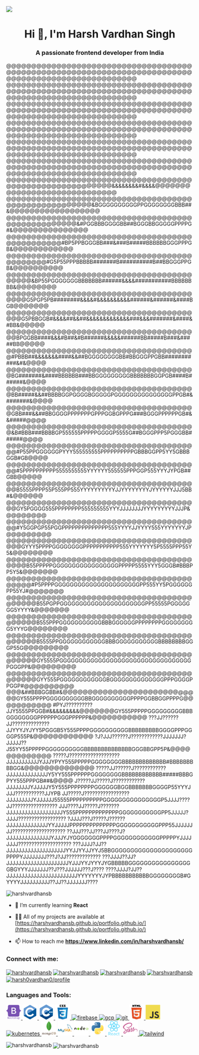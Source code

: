 <img src="[https://media.giphy.com/media/3o6UBpHgaXFDNAuttm/giphy.gif](https://www.digitalsolutionservices.com/img/services/web%20development.gif)">

<h1 align="center">Hi 👋, I'm Harsh Vardhan Singh</h1>
<h3 align="center">A passionate frontend developer from India</h3>

<!-- image -->
@@@@@@@@@@@@@@@@@@@@@@@@@@@@@@@@@@@@@@@@@@@@@@@@@@@@@@@@@@@@@@@@@@@@@@@@@@@@@@@@@@@@@@@@@@@@@@@@@@@@
@@@@@@@@@@@@@@@@@@@@@@@@@@@@@@@@@@@@@@@@@@@@@@@@@@@@@@@@@@@@@@@@@@@@@@@@@@@@@@@@@@@@@@@@@@@@@@@@@@@@
@@@@@@@@@@@@@@@@@@@@@@@@@@@@@@@@@@@@@@@@@@@@@@@@@@@@@@@@@@@@@@@@@@@@@@@@@@@@@@@@@@@@@@@@@@@@@@@@@@@@
@@@@@@@@@@@@@@@@@@@@@@@@@@@@@@@@@@@@@@@@@@@@@@@@@@@@@@@@@@@@@@@@@@@@@@@@@@@@@@@@@@@@@@@@@@@@@@@@@@@@
@@@@@@@@@@@@@@@@@@@@@@@@@@@@@@@@@@@@@@@@@@@@@@@@@@@@@@@@@@@@@@@@@@@@@@@@@@@@@@@@@@@@@@@@@@@@@@@@@@@@
@@@@@@@@@@@@@@@@@@@@@@@@@@@@@@@@@@@@@@@@@@@@@@@@@@@@@@@@@@@@@@@@@@@@@@@@@@@@@@@@@@@@@@@@@@@@@@@@@@@@
@@@@@@@@@@@@@@@@@@@@@@@@@@@@@@@@@@@@@@@@@@@@@@@@@@@@@@@@@@&&&&&&&&#&&&&@@@@@@@@@@@@@@@@@@@@@@@@@@@@@
@@@@@@@@@@@@@@@@@@@@@@@@@@@@@@@@@@@@@@@@@@@@@@@@@@@@@@&BGGGGGGGGGGPPGGGGGGGGBBB##&@@@@@@@@@@@@@@@@@@
@@@@@@@@@@@@@@@@@@@@@@@@@@@@@@@@@@@@@@@@@@@@@@@@@@@&#PGGBBBGGGGBB##BGGGBBGGGGGPPPPG#&@@@@@@@@@@@@@@@
@@@@@@@@@@@@@@@@@@@@@@@@@@@@@@@@@@@@@@@@@@@@@@@@#BP5PPBGGGBB###&###B#####BBBBBBGGGPPPGB&@@@@@@@@@@@@
@@@@@@@@@@@@@@@@@@@@@@@@@@@@@@@@@@@@@@@@@@@@@#G5P55PPPBBBBB#######B##########B##BBGGGPPGB&@@@@@@@@@@
@@@@@@@@@@@@@@@@@@@@@@@@@@@@@@@@@@@@@@@@@@&BP55PGGGGGGGBBBBBBB######&&&&###########BBBBBBBB&@@@@@@@@
@@@@@@@@@@@@@@@@@@@@@@@@@@@@@@@@@@@@@@@@@G5PGP5PB########&&&&#&&&&&&&&&&######&######&####BGB@@@@@@@
@@@@@@@@@@@@@@@@@@@@@@@@@@@@@@@@@@@@@@@@G5PBBGGB#&&&&##&&##&&&&&&&&&&&&&###&&&#######&####&#BB&@@@@@
@@@@@@@@@@@@@@@@@@@@@@@@@@@@@@@@@@@@@@@BPGGBB####&&&#B##&#B######&&&&&######BB#####B###&#####BB@@@@@
@@@@@@@@@@@@@@@@@@@@@@@@@@@@@@@@@@@@@@#PBBB##&&&&&&&####&&##BGGGGGGGGBB#BBGGGPPGBB###########&#&@@@@
@@@@@@@@@@@@@@@@@@@@@@@@@@@@@@@@@@@@@@BG#######&####BBBBBB###BBGGGGGGGGGBBBBBBBGGPGB####B######&@@@@
@@@@@@@@@@@@@@@@@@@@@@@@@@@@@@@@@@@@@@BB#####&&##BBBBGGPGGGGBGGGGGPGGGGGGGGGGGGGGGPPGB#&#######&@@@@
@@@@@@@@@@@@@@@@@@@@@@@@@@@@@@@@@@@@@@GBB###&&##BBGGGGPPPPPPPGPPPGGBGPPPG###BGGGPPPPPPGB#&&#####@@@@
@@@@@@@@@@@@@@@@@@@@@@@@@@@@@@@@@@@@@@&B#BBB###BBBBGP555555PPPPPGGGGP5555G##BGGGPPP5PGGGBB######@@@@
@@@@@@@@@@@@@@@@@@@@@@@@@@@@@@@@@@@@@@@#P55PPGGGGGGPYYY555555555PPPPPPPPPPGBBBGGPP5YY5GBBBGGB#GB@@@@
@@@@@@@@@@@@@@@@@@@@@@@@@@@@@@@@@@@@@@@#5PPPPPPPPPP5555555555YYYYYY555555PPPGGP555YYYJYPGB##GBB@@@@@
@@@@@@@@@@@@@@@@@@@@@@@@@@@@@@@@@@@@@@@B5555PPPP55P555PP555YYYYYYYYYYJJYYYYYYYYJYYYYYYJJJ5BB#&@@@@@@
@@@@@@@@@@@@@@@@@@@@@@@@@@@@@@@@@@@@@@@GY5PGGGG555PPPPPPPP555555555YYYJJJJJJJJYYYYYYYYYJJJP&@@@@@@@@
@@@@@@@@@@@@@@@@@@@@@@@@@@@@@@@@@@@@@@@#Y5GGPGP55PGGPPPPPPPPPPPPPP555YYYYJJYYYY555YYYYYYYJP@@@@@@@@@
@@@@@@@@@@@@@@@@@@@@@@@@@@@@@@@@@@@@@@@@GYYY5PPPPGGGGGGGGPPPPPPPPPPP555YYYYYYY5P5555PPP55Y5&@@@@@@@@
@@@@@@@@@@@@@@@@@@@@@@@@@@@@@@@@@@@@@@@@@B55PPPPPGGGGGGGGGGGGGGGGGPPPPP5555YYY5GGGB#BBBPP5Y5&@@@@@@@
@@@@@@@@@@@@@@@@@@@@@@@@@@@@@@@@@@@@@@@@@@#P5PPPPGGGGGGGGGGGGGGGGGGGGGGPP555YY5PGGGGGGPP55YJ#@@@@@@@
@@@@@@@@@@@@@@@@@@@@@@@@@@@@@@@@@@@@@@@@@@@B55PGPPGGGGGGGGGGGGGGGGGGGGGGPP55555PGGGGGGG5YYYY&@@@@@@@
@@@@@@@@@@@@@@@@@@@@@@@@@@@@@@@@@@@@@@@@@@@B555PPPGGGGGGGGGGGBBBGGGGGGPPPPPPPPGGGGGGGGG5YYYG@@@@@@@@
@@@@@@@@@@@@@@@@@@@@@@@@@@@@@@@@@@@@@@@@@@@B5555PPGGGGGGGGGGGGBBBGGGGGGGGGGGBBBBBBBBGGGP55G@@@@@@@@@
@@@@@@@@@@@@@@@@@@@@@@@@@@@@@@@@@@@@@@@@@@@GY5555PGGGGGGGGGGGGGGGGGGGGGGGGGGGGGGGGGGPGGGPP&@@@@@@@@@
@@@@@@@@@@@@@@@@@@@@@@@@@@@@@@@@@@@@@@@@@@@GYY555PGGGGGGGGGGGGBGGGGGGGGGGGGGGPPPGGGGPPGGP#@@@@@@@@@@
@@@&##BBBGGBB#&@@@@@@@@@@@@@@@@@@@@@@@@@@@@GY555PPPPGGGGGGGGGGBBGGGGGGGGGGPPPPGGBBGGPPPPG@@@@@@@@@@@
#PYJ??????????JJY5555PPGGB#&&&&&&&&&@@@@@@@GY555PPPPPGGGGGGGGGBBBGGGGGGGGPPPPPPGGGPPPPPP&@@@@@@@@@@@
???JJ??????JJ??????????????JJYYYJYJYY5PGGGB5Y555PPPPGGGGGGGGGGBBBBBBBBBGGGGPPPGGGGP555P&@@@@@@@@@@@@
?J?JJJ??????J????????????JJJJJJJ?JJJJJ??J55YY55PPPPPGGGGGGGGGGBBBBBBBBBBBBBBGGGBBGPP5P&@@@@@@@@@@@@@
?????J???????????????????JJJJJJJJJJJYJJJYPYY555PPPPPGGGGGGGGBBBBBBBBBBBBB#BBBBBBBBBGG&@@@@@@@@@@@@@@
?????JJ??????J????????????JJJJJJJJJJJJJJY5YY555PPPPPPGGGGGGGGBBBBBBBBBBBB#####BBBGPYY555PPPGB##&@@@@
J?????JJ?????J????????????JJJJJJJJYJJJJJY5Y555PPPPPPPPGGGGGGBGGBBBBBBBGGGGP55YYYJJJJ???????????JJYPB
JJ?????J?????????????????JJJJJJJJJYJJJJJJ55555PPPPPPPPPPGGGGGGGGGGGGGGGP5JJJJ????JJ?????????????????
JJJ????JJ?????J???????JJJJJJJJJJJJJJJJJJJY555PPPPPPPPPPPPPGGGGGGGGGGGPP5JJJJJ?JJJJ??????????????????
?JJJJ???J?????J??????JJJJJJJJJJJJJJYYJJJJJPPPPPPPPPPPPPPGGGGGGGGGGGPPP55JJJJJJJJ????????????????????
??JJJ???JJ???JJ????J?JJJJJJJJJJJJJJJYJJJYJYGGGGGGGPPPPGGGGGGGGGGGGPPPPPYJJJJJJJJ????????????????????
???JJJJ?JJ??JJJJJJJJJJJJJJJJJJJJYYJJYYJJYYJ5BBGGGGGGGGGGGGGGGGGGGGGPPPPYJJJJJJJJ???J?JJ?????????????
???JJJJ??JJ?JJJJJJJJJJJJJJJJJJJJJYJJJYYJYYYJYGBBBBBGGGGGGGGGGGGGGGGGBGYYYJJJJJJJ??J???JJJJJJ???J????
????JJJJ?JJ??JJJJJJJJJJJJJJJJJJJJJJJJYYYYYYYJYPBBBBBBBBBBBGGGGGGGGB#GYYYYJJJJJJJJJJ??JJ??JJJJJJJ????
<!-- image end -->

<p align="left"> <img src="https://komarev.com/ghpvc/?username=harshvardhansb&label=Profile%20views&color=0e75b6&style=flat" alt="harshvardhansb" /> </p>

- 🌱 I’m currently learning **React**

- 👨‍💻 All of my projects are available at [https://harshvardhansb.github.io/portfolio.github.io/](https://harshvardhansb.github.io/portfolio.github.io/)

- 📫 How to reach me **https://www.linkedin.com/in/harshvardhansb/**

<h3 align="left">Connect with me:</h3>
<p align="left">
<a href="https://linkedin.com/in/harshvardhansb" target="blank"><img align="center" src="https://raw.githubusercontent.com/rahuldkjain/github-profile-readme-generator/master/src/images/icons/Social/linked-in-alt.svg" alt="harshvardhansb" height="30" width="40" /></a>
<a href="https://instagram.com/harshvardhansb" target="blank"><img align="center" src="https://raw.githubusercontent.com/rahuldkjain/github-profile-readme-generator/master/src/images/icons/Social/instagram.svg" alt="harshvardhansb" height="30" width="40" /></a>
<a href="https://www.codechef.com/users/harshvardhansb" target="blank"><img align="center" src="https://cdn.jsdelivr.net/npm/simple-icons@3.1.0/icons/codechef.svg" alt="harshvardhansb" height="30" width="40" /></a>
<a href="https://www.leetcode.com/harshvardhansb" target="blank"><img align="center" src="https://raw.githubusercontent.com/rahuldkjain/github-profile-readme-generator/master/src/images/icons/Social/leet-code.svg" alt="harshvardhansb" height="30" width="40" /></a>
<a href="https://auth.geeksforgeeks.org/user/harsh0vardhan0/profile" target="blank"><img align="center" src="https://raw.githubusercontent.com/rahuldkjain/github-profile-readme-generator/master/src/images/icons/Social/geeks-for-geeks.svg" alt="harsh0vardhan0/profile" height="30" width="40" /></a>
</p>

<h3 align="left">Languages and Tools:</h3>
<p align="left"> <a href="https://getbootstrap.com" target="_blank" rel="noreferrer"> <img src="https://raw.githubusercontent.com/devicons/devicon/master/icons/bootstrap/bootstrap-plain-wordmark.svg" alt="bootstrap" width="40" height="40"/> </a> <a href="https://www.cprogramming.com/" target="_blank" rel="noreferrer"> <img src="https://raw.githubusercontent.com/devicons/devicon/master/icons/c/c-original.svg" alt="c" width="40" height="40"/> </a> <a href="https://www.w3schools.com/cpp/" target="_blank" rel="noreferrer"> <img src="https://raw.githubusercontent.com/devicons/devicon/master/icons/cplusplus/cplusplus-original.svg" alt="cplusplus" width="40" height="40"/> </a> <a href="https://www.w3schools.com/css/" target="_blank" rel="noreferrer"> <img src="https://raw.githubusercontent.com/devicons/devicon/master/icons/css3/css3-original-wordmark.svg" alt="css3" width="40" height="40"/> </a> <a href="https://firebase.google.com/" target="_blank" rel="noreferrer"> <img src="https://www.vectorlogo.zone/logos/firebase/firebase-icon.svg" alt="firebase" width="40" height="40"/> </a> <a href="https://cloud.google.com" target="_blank" rel="noreferrer"> <img src="https://www.vectorlogo.zone/logos/google_cloud/google_cloud-icon.svg" alt="gcp" width="40" height="40"/> </a> <a href="https://git-scm.com/" target="_blank" rel="noreferrer"> <img src="https://www.vectorlogo.zone/logos/git-scm/git-scm-icon.svg" alt="git" width="40" height="40"/> </a> <a href="https://www.w3.org/html/" target="_blank" rel="noreferrer"> <img src="https://raw.githubusercontent.com/devicons/devicon/master/icons/html5/html5-original-wordmark.svg" alt="html5" width="40" height="40"/> </a> <a href="https://developer.mozilla.org/en-US/docs/Web/JavaScript" target="_blank" rel="noreferrer"> <img src="https://raw.githubusercontent.com/devicons/devicon/master/icons/javascript/javascript-original.svg" alt="javascript" width="40" height="40"/> </a> <a href="https://kubernetes.io" target="_blank" rel="noreferrer"> <img src="https://www.vectorlogo.zone/logos/kubernetes/kubernetes-icon.svg" alt="kubernetes" width="40" height="40"/> </a> <a href="https://www.mongodb.com/" target="_blank" rel="noreferrer"> <img src="https://raw.githubusercontent.com/devicons/devicon/master/icons/mongodb/mongodb-original-wordmark.svg" alt="mongodb" width="40" height="40"/> </a> <a href="https://www.mysql.com/" target="_blank" rel="noreferrer"> <img src="https://raw.githubusercontent.com/devicons/devicon/master/icons/mysql/mysql-original-wordmark.svg" alt="mysql" width="40" height="40"/> </a> <a href="https://nodejs.org" target="_blank" rel="noreferrer"> <img src="https://raw.githubusercontent.com/devicons/devicon/master/icons/nodejs/nodejs-original-wordmark.svg" alt="nodejs" width="40" height="40"/> </a> <a href="https://www.python.org" target="_blank" rel="noreferrer"> <img src="https://raw.githubusercontent.com/devicons/devicon/master/icons/python/python-original.svg" alt="python" width="40" height="40"/> </a> <a href="https://reactjs.org/" target="_blank" rel="noreferrer"> <img src="https://raw.githubusercontent.com/devicons/devicon/master/icons/react/react-original-wordmark.svg" alt="react" width="40" height="40"/> </a> <a href="https://sass-lang.com" target="_blank" rel="noreferrer"> <img src="https://raw.githubusercontent.com/devicons/devicon/master/icons/sass/sass-original.svg" alt="sass" width="40" height="40"/> </a> <a href="https://tailwindcss.com/" target="_blank" rel="noreferrer"> <img src="https://www.vectorlogo.zone/logos/tailwindcss/tailwindcss-icon.svg" alt="tailwind" width="40" height="40"/> </a> </p>

<p><img align="left" src="https://github-readme-stats.vercel.app/api/top-langs?username=harshvardhansb&show_icons=true&locale=en&layout=compact" alt="harshvardhansb" /></p>

<p>&nbsp;<img align="center" src="https://github-readme-stats.vercel.app/api?username=harshvardhansb&show_icons=true&locale=en" alt="harshvardhansb" /></p>
